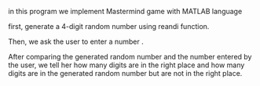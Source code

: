 in this program we implement Mastermind game with MATLAB language

first, generate a 4-digit random number using reandi function.

Then, we ask the user to enter a number .

After comparing the generated random number and the number entered by the user, we tell her how many digits are in the right place and how many digits are in the generated random number but are not in the right place.